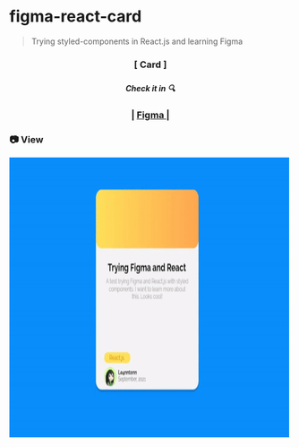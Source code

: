 # figma-react-card
> Trying styled-components in React.js and learning Figma

 <div align="center">
    <h3>[ Card ]<h3>
    <h5>Check it in 🔍</h5>
    <h3>
        <span> | </span>
         <a href="https://www.figma.com/file/p3e41fp7J7AkcTwkBbuwLU/figma-react-project-test?node-id=0%3A1">
            Figma
        </a>
        <span> | </span>
    </h3>
</div>

### 📷 View
<img src="/fr-card/docs/view.gif" alt="view" width="500" height="500">




